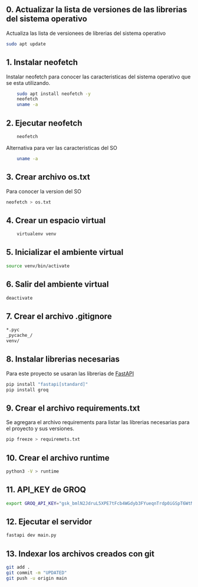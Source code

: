 ## 0. Actualizar la lista de versiones de las librerias del sistema operativo

Actualiza las lista de versionees de librerias del sistema operativo

```bash
sudo apt update
```

## 1. Instalar neofetch

Instalar neofetch para conocer las caracteristicas del sistema operativo que se esta utilizando.

```bash
    sudo apt install neofetch -y
    neofetch
    uname -a
```

## 2. Ejecutar neofetch

```bash
    neofetch
```

Alternativa para ver las caracteristicas del SO

```bash
    uname -a
```

## 3. Crear archivo os.txt

Para conocer la version del SO

```bash
neofetch > os.txt
```

## 4. Crear un espacio virtual

```bash
    virtualenv venv
```

## 5. Inicializar el ambiente virtual

```bash
source venv/bin/activate
```

## 6. Salir del ambiente virtual

```bash
deactivate
```

## 7. Crear el archivo .gitignore
```bash
*.pyc
_pycache_/
venv/
```

## 8. Instalar librerias necesarias

Para este proyecto se usaran las librerias de [FastAPI](https://fastapi.tiangolo.com/#requirements)

```bash
pip install "fastapi[standard]"
pip install groq
```

## 9. Crear el archivo requirements.txt

Se agregara el archivo requirements para listar las librerias necesarias para el proyecto y sus versiones.

```bash
pip freeze > requiremets.txt
```

## 10. Crear el archivo runtime

```bash
python3 -V > runtime
```
## 11. API_KEY de GROQ
```bash
export GROQ_API_KEY="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"
```

## 12. Ejecutar el servidor
```bash
fastapi dev main.py
```

## 13. Indexar los archivos creados con git

```bash
git add .
git commit -m "UPDATED"
git push -u origin main
```



